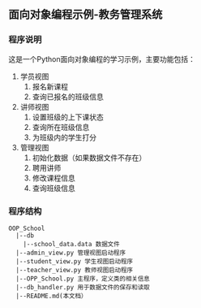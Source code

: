 ## 面向对象编程示例-教务管理系统
### 程序说明
这是一个Python面向对象编程的学习示例，主要功能包括：
1. 学员视图
    1. 报名新课程
    2. 查询已报名的班级信息
2. 讲师视图
    1. 设置班级的上下课状态
    2. 查询所在班级信息
	3. 为班级内的学生打分
3. 管理视图
    1. 初始化数据（如果数据文件不存在）
    2. 聘用讲师
	3. 修改课程信息
	4. 查询班级信息

### 程序结构
```
OOP_School
  |--db
    |--school_data.data 数据文件
  |--admin_view.py 管理视图启动程序
  |--student_view.py 学生视图启动程序
  |--teacher_view.py 教师视图启动程序
  |--OPP_School.py 主程序，定义类的相关信息
  |--db_handler.py 用于数据文件的保存和读取
  |--README.md(本文档）
```
